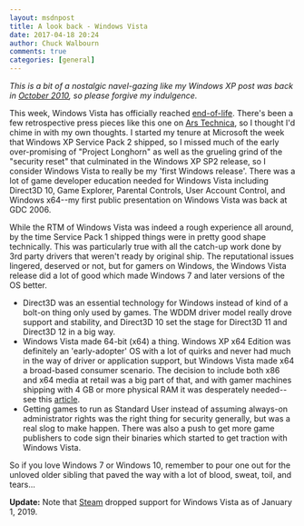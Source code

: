```yaml
---
layout: msdnpost
title: A look back - Windows Vista
date: 2017-04-18 20:24
author: Chuck Walbourn
comments: true
categories: [general]
---
```

<em>This is a bit of a nostalgic navel-gazing like my Windows XP post was back in <a href="https://walbourn.github.io/goodbye-to-an-old-friend/">October 2010</a>, so please forgive my indulgence.</em>
<!--more-->

This week, Windows Vista has officially reached <a href="https://support.microsoft.com/en-us/help/22882/windows-vista-end-of-support">end-of-life</a>. There's been a few retrospective press pieces like this one on <a href="https://arstechnica.com/information-technology/2017/04/windows-10-gets-major-update-as-windows-vista-reaches-its-end-of-life/">Ars Technica</a>, so I thought I'd chime in with my own thoughts. I started my tenure at Microsoft the week that Windows XP Service Pack 2 shipped, so I missed much of the early over-promising of "Project Longhorn" as well as the grueling grind of the "security reset" that culminated in the Windows XP SP2 release, so I consider Windows Vista to really be my 'first Windows release'. There was a lot of game developer education needed for Windows Vista including Direct3D 10, Game Explorer, Parental Controls, User Account Control, and Windows x64--my first public presentation on Windows Vista was back at GDC 2006.

While the RTM of Windows Vista was indeed a rough experience all around, by the time Service Pack 1 shipped things were in pretty good shape technically. This was particularly true with all the catch-up work done by 3rd party drivers that weren't ready by original ship. The reputational issues lingered, deserved or not, but for gamers on Windows, the Windows Vista release did a lot of good which made Windows 7 and later versions of the OS better.

<ul>
 	<li>Direct3D was an essential technology for Windows instead of kind of a bolt-on thing only used by games. The WDDM driver model really drove support and stability, and Direct3D 10 set the stage for Direct3D 11 and Direct3D 12 in a big way.</li>
 	<li>Windows Vista made 64-bit (x64) a thing. Windows XP x64 Edition was definitely an 'early-adopter' OS with a lot of quirks and never had much in the way of driver or application support, but Windows Vista made x64 a broad-based consumer scenario. The decision to include both x86 and x64 media at retail was a big part of that, and with gamer machines shipping with 4 GB or more physical RAM it was desperately needed--see this <a href="http://www.gamasutra.com/view/feature/3602/sponsored_feature_ram_vram_and_.php">article</a>.</li>
 	<li>Getting games to run as Standard User instead of assuming always-on administrator rights was the right thing for security generally, but was a real slog to make happen. There was also a push to get more game publishers to code sign their binaries which started to get traction with Windows Vista.</li>
</ul>

So if you love Windows 7 or Windows 10, remember to pour one out for the unloved older sibling that paved the way with a lot of blood, sweat, toil, and tears...

<b>Update:</b> Note that [Steam](https://help.steampowered.com/faqs/view/6E66-54EC-3EFC-283C) dropped support for Windows Vista as of January 1, 2019.
